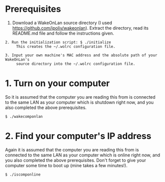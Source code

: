 # Prerequisites #

  1. Download a WakeOnLan source directory (I used https://github.com/jpoliv/wakeonlan).
       Extract the directory, read its README.md file and follow the instructions given.

	2. Run the initialization script: $ ./initialize
	     This creates the ~/.wolrc configuration file.

	3. Input your own machine's MAC address and the absolute path of your WakeOnLan's
	     source directory into the ~/.wolrc configuration file.


# 1. Turn on your computer #

  So it is assumed that the computer you are reading this from is connected to the same
    LAN as your computer which is shutdown right now, and you also completed the
    above prerequisites.

	$ ./wakecomponlan


# 2. Find your computer's IP address #

  Again it is assumed that the computer you are reading this from is connected to the same
    LAN as your computer which is online right now, and you also completed the
    above prerequisites.
  Don't forget to give your computer some time to boot up (mine takes a few minutes!).

	$ ./iscomponline
